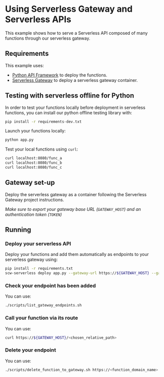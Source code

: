 # Using Serverless Gateway and Serverless APIs

This example shows how to serve a Serverless API composed of many functions through our serverless gateway.

## Requirements

This example uses:
* [Python API Framework](https://github.com/scaleway/serverless-api-project) to deploy the functions.
* [Serverless Gateway](https://github.com/scaleway/serverless-gateway) to deploy a serverless gateway container.

## Testing with serverless offline for Python

In order to test your functions locally before deployment in serverless functions, you can install our python offline testing library with:

```bash
pip install -r requirements-dev.txt
```

Launch your functions locally:

```bash
python app.py
```

Test your local functions using `curl`:

```bash
curl localhost:8080/func_a
curl localhost:8080/func_b
curl localhost:8080/func_c
```

## Gateway set-up

Deploy the serverless gateway as a container following the Serverless Gateway project instructions.

*Make sure to export your gateway base URL (`GATEWAY_HOST`) and an authentication token (`TOKEN`)*

## Running 

### Deploy your serverless API

Deploy your functions and add them automatically as endpoints to your serverless gateway using:

```bash
pip install -r requirements.txt
scw-serverless deploy app.py --gateway-url https://${GATEWAY_HOST} --gateway-api-key ${TOKEN}
```

### Check your endpoint has been added

You can use:

```bash
./scripts/list_gateway_endpoints.sh
```

### Call your function via its route

You can use:

```bash
curl https://${GATEWAY_HOST}/<chosen_relative_path>
```

### Delete your endpoint

You can use:

```bash
./scripts/delete_function_to_gateway.sh https://<function_domain_name> /<chosen_relative_path>
```

